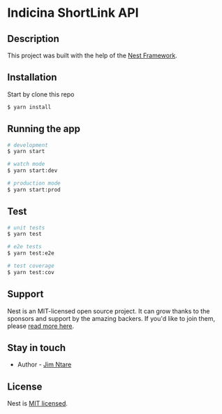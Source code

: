 # Indicina ShortLink API

## Description

This project was built with the help of the [Nest Framework](https://github.com/nestjs/nest).

## Installation

Start by clone this repo

```bash
$ yarn install
```

## Running the app

```bash
# development
$ yarn start

# watch mode
$ yarn start:dev

# production mode
$ yarn start:prod
```

## Test

```bash
# unit tests
$ yarn test

# e2e tests
$ yarn test:e2e

# test coverage
$ yarn test:cov
```

## Support

Nest is an MIT-licensed open source project. It can grow thanks to the sponsors and support by the amazing backers. If you'd like to join them, please [read more here](https://docs.nestjs.com/support).

## Stay in touch

- Author - [Jim Ntare](https://www.ntare.xyz/)

## License

Nest is [MIT licensed](LICENSE).
